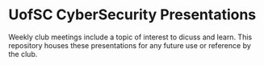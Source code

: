 # UofSC CyberSecurity Presentations
Weekly club meetings include a topic of interest to dicuss and learn. This repository houses these presentations for any future use or reference by the club.   
